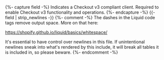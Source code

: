 {%- capture field -%}
Indicates a Checkout v3 compliant client. Required to enable Checkout v3
functionality and operations.
{%- endcapture -%}
{{- field | strip_newlines -}}
{%- comment -%}
The dashes in the Liquid code tags remove output space. More on that here:

<https://shopify.github.io/liquid/basics/whitespace/>

It's essential to have control over newlines in this file. If unintentional
newlines sneak into what's rendered by this include, it will break all tables
it is included in, so please beware.
{%- endcomment -%}
